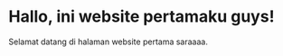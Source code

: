 <!DOCTYPE html>
<html lang="id">
<head>
    <meta charset="UTF-8">
    <meta name="viewport" content="width=device-width, initial-scale=1.0">

</head>
<body>
    <h1>Hallo, ini website pertamaku guys!</h1>
    <p>Selamat datang di halaman website pertama saraaaa.</p>
</body>
</html>
